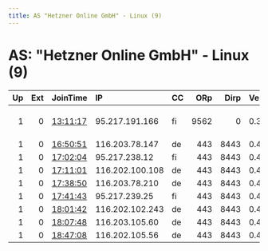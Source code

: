 ```yaml
---
title: AS "Hetzner Online GmbH" - Linux (9)
---
```


# AS: "Hetzner Online GmbH" - Linux (9)

|   Up |   Ext | JoinTime                                                                                            | IP              | CC   |   ORp |   Dirp | Version   | Contact                    | Nickname   |   eFamMembers |
|-----:|------:|:----------------------------------------------------------------------------------------------------|:----------------|:-----|------:|-------:|:----------|:---------------------------|:-----------|--------------:|
|    1 |     0 | [13:11:17](https://metrics.torproject.org/rs.html#details/E5CC82DF823F15F9EEF99F22BFB1F3CC5F5076EF) | 95.217.191.166  | fi   |  9562 |      0 | 0.3.5.10  | &lt;1a6ee26 a t acknexster | Sessrumnir |             1 |
|    1 |     0 | [16:50:51](https://metrics.torproject.org/rs.html#details/91DDE492833DA13509B2ABEF3E8F6D5161153385) | 116.203.78.147  | de   |   443 |   8443 | 0.4.3.5   | None                       | Unnamed    |             1 |
|    1 |     0 | [17:02:04](https://metrics.torproject.org/rs.html#details/9127D95DAA81291F26BE45B1A73E2F1145887B94) | 95.217.238.12   | fi   |   443 |   8443 | 0.4.3.5   | None                       | Unnamed    |             1 |
|    1 |     0 | [17:11:01](https://metrics.torproject.org/rs.html#details/761A60D0364D9AA03114F72550483287ED060B2D) | 116.202.100.108 | de   |   443 |   8443 | 0.4.3.5   | None                       | Unnamed    |             1 |
|    1 |     0 | [17:38:50](https://metrics.torproject.org/rs.html#details/D14EC16949648CEE84EA1664445029EA4B597074) | 116.203.78.210  | de   |   443 |   8443 | 0.4.3.5   | None                       | Unnamed    |             1 |
|    1 |     0 | [17:41:43](https://metrics.torproject.org/rs.html#details/208F39CCF602D9549E57D6A386259C1129B8D244) | 95.217.239.25   | fi   |   443 |   8443 | 0.4.3.5   | None                       | Unnamed    |             1 |
|    1 |     0 | [18:01:42](https://metrics.torproject.org/rs.html#details/AEF0EADA8C92A4DF1500FAE303ECD8E1EBD56670) | 116.202.102.243 | de   |   443 |   8443 | 0.4.3.5   | None                       | Unnamed    |             1 |
|    1 |     0 | [18:07:48](https://metrics.torproject.org/rs.html#details/C3D92B0696196558E784EF7252A5370192720BE5) | 116.203.105.60  | de   |   443 |   8443 | 0.4.3.5   | None                       | Unnamed    |             1 |
|    1 |     0 | [18:47:08](https://metrics.torproject.org/rs.html#details/0122A605B7C170D6086143448273D9A9844B69E2) | 116.202.105.56  | de   |   443 |   8443 | 0.4.3.5   | None                       | Unnamed    |             1 |
